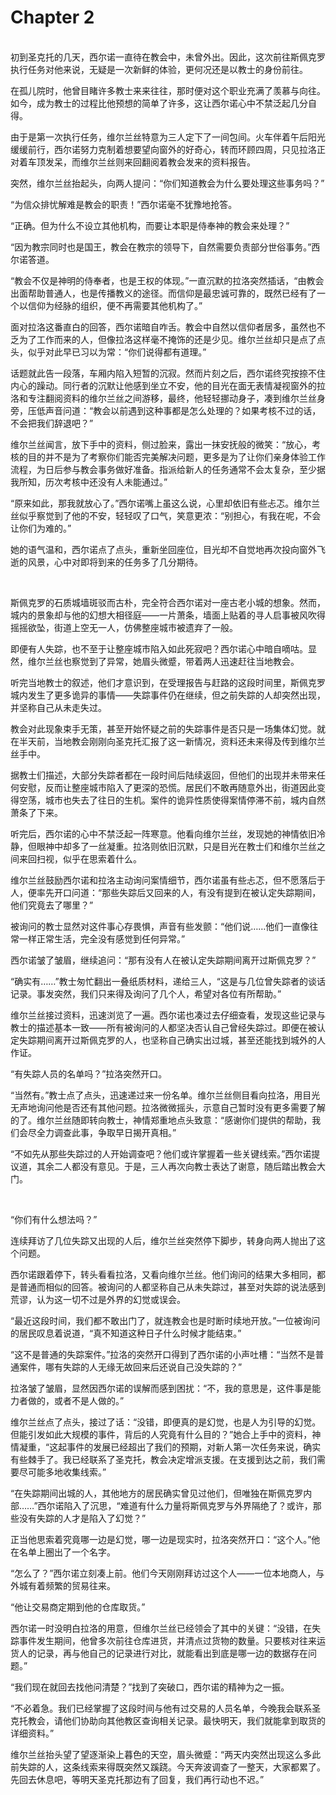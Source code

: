 # Chapter 2

<br>
初到圣克托的几天，西尔诺一直待在教会中，未曾外出。因此，这次前往斯佩克罗执行任务对他来说，无疑是一次新鲜的体验，更何况还是以教士的身份前往。

在孤儿院时，他曾目睹许多教士来来往往，那时便对这个职业充满了羡慕与向往。如今，成为教士的过程比他预想的简单了许多，这让西尔诺心中不禁泛起几分自得。

由于是第一次执行任务，维尔兰丝特意为三人定下了一间包间。火车伴着午后阳光缓缓前行，西尔诺努力克制着想要望向窗外的好奇心，转而环顾四周，只见拉洛正对着车顶发呆，而维尔兰丝则来回翻阅着教会发来的资料报告。

突然，维尔兰丝抬起头，向两人提问：“你们知道教会为什么要处理这些事务吗？”

“为信众排忧解难是教会的职责！”西尔诺毫不犹豫地抢答。

“正确。但为什么不设立其他机构，而要让本职是侍奉神的教会来处理？”

“因为教宗同时也是国王，教会在教宗的领导下，自然需要负责部分世俗事务。”西尔诺答道。

“教会不仅是神明的侍奉者，也是王权的体现。”一直沉默的拉洛突然插话，“由教会出面帮助普通人，也是传播教义的途径。而信仰是最忠诚可靠的，既然已经有了一个以信仰为经脉的组织，便不再需要其他机构了。”

面对拉洛这番直白的回答，西尔诺暗自咋舌。教会中自然以信仰者居多，虽然也不乏为了工作而来的人，但像拉洛这样毫不掩饰的还是少见。维尔兰丝却只是点了点头，似乎对此早已习以为常：“你们说得都有道理。”

话题就此告一段落，车厢内陷入短暂的沉寂。然而片刻之后，西尔诺终究按捺不住内心的躁动。同行者的沉默让他感到坐立不安，他的目光在面无表情凝视窗外的拉洛和专注翻阅资料的维尔兰丝之间游移，最终，他轻轻挪动身子，凑到维尔兰丝身旁，压低声音问道：“教会以前遇到这种事都是怎么处理的？如果考核不过的话，不会把我们辞退吧？”

维尔兰丝闻言，放下手中的资料，侧过脸来，露出一抹安抚般的微笑：“放心，考核的目的并不是为了考察你们能否完美解决问题，更多是为了让你们亲身体验工作流程，为日后参与教会事务做好准备。指派给新人的任务通常不会太复杂，至少据我所知，历次考核中还没有人未能通过。”

“原来如此，那我就放心了。”西尔诺嘴上虽这么说，心里却依旧有些忐忑。维尔兰丝似乎察觉到了他的不安，轻轻叹了口气，笑意更浓：“别担心，有我在呢，不会让你们为难的。”

她的语气温和，西尔诺点了点头，重新坐回座位，目光却不自觉地再次投向窗外飞逝的风景，心中对即将到来的任务多了几分期待。

<br>

斯佩克罗的石质城墙斑驳而古朴，完全符合西尔诺对一座古老小城的想象。然而，城内的景象却与他的幻想大相径庭——一片萧条，墙面上贴着的寻人启事被风吹得摇摇欲坠，街道上空无一人，仿佛整座城市被遗弃了一般。

即便有人失踪，也不至于让整座城市陷入如此死寂吧？西尔诺心中暗自嘀咕。显然，维尔兰丝也察觉到了异常，她眉头微蹙，带着两人迅速赶往当地教会。

听完当地教士的叙述，他们才意识到，在受理报告与赶路的这段时间里，斯佩克罗城内发生了更多诡异的事情——失踪事件仍在继续，但之前失踪的人却突然出现，并坚称自己从未走失过。

教会对此现象束手无策，甚至开始怀疑之前的失踪事件是否只是一场集体幻觉。就在半天前，当地教会刚刚向圣克托汇报了这一新情况，资料还未来得及传到维尔兰丝手中。

据教士们描述，大部分失踪者都在一段时间后陆续返回，但他们的出现并未带来任何安慰，反而让整座城市陷入了更深的恐慌。居民们不敢再随意外出，街道因此变得空荡，城市也失去了往日的生机。案件的诡异性质使得案情停滞不前，城内自然萧条了下来。

听完后，西尔诺的心中不禁泛起一阵寒意。他看向维尔兰丝，发现她的神情依旧冷静，但眼神中却多了一丝凝重。拉洛则依旧沉默，只是目光在教士们和维尔兰丝之间来回扫视，似乎在思索着什么。

维尔兰丝鼓励西尔诺和拉洛主动询问案情细节，西尔诺虽有些忐忑，但不愿落后于人，便率先开口问道：“那些失踪后又回来的人，有没有提到在被认定失踪期间，他们究竟去了哪里？”

被询问的教士显然对这件事心存畏惧，声音有些发颤：“他们说……他们一直像往常一样正常生活，完全没有感觉到任何异常。”

西尔诺皱了皱眉，继续追问：“那有没有人在被认定失踪期间离开过斯佩克罗？”

“确实有……”教士匆忙翻出一叠纸质材料，递给三人，“这是与几位曾失踪者的谈话记录。事发突然，我们只来得及询问了几个人，希望对各位有所帮助。”

维尔兰丝接过资料，迅速浏览了一遍。西尔诺也凑过去仔细查看，发现这些记录与教士的描述基本一致——所有被询问的人都坚决否认自己曾经失踪过。即便在被认定失踪期间离开过斯佩克罗的人，也坚称自己确实出过城，甚至还能找到城外的人作证。

“有失踪人员的名单吗？”拉洛突然开口。

“当然有。”教士点了点头，迅速递过来一份名单。维尔兰丝侧目看向拉洛，用目光无声地询问他是否还有其他问题。拉洛微微摇头，示意自己暂时没有更多需要了解的了。维尔兰丝随即转向教士，神情郑重地点头致意：“感谢你们提供的帮助，我们会尽全力调查此事，争取早日揭开真相。”

“不如先从那些失踪过的人开始调查吧？他们或许掌握着一些关键线索。”西尔诺提议道，其余二人都没有意见。于是，三人再次向教士表达了谢意，随后踏出教会大门。

<br>

“你们有什么想法吗？”  

连续拜访了几位失踪又出现的人后，维尔兰丝突然停下脚步，转身向两人抛出了这个问题。

西尔诺跟着停下，转头看看拉洛，又看向维尔兰丝。他们询问的结果大多相同，都是普通而相似的回答。被询问的人都坚称自己从未失踪过，甚至对失踪的说法感到荒谬，认为这一切不过是外界的幻觉或误会。

“最近这段时间，我们都不敢出门了，就连教会也是时断时续地开放。”一位被询问的居民叹息着说道，“真不知道这种日子什么时候才能结束。”  

“这不是普通的失踪案件。”拉洛的突然开口得到了西尔诺的小声吐槽：“当然不是普通案件，哪有失踪的人无缘无故回来后还说自己没失踪的？”

拉洛皱了皱眉，显然因西尔诺的误解而感到困扰：“不，我的意思是，这件事是能力者做的，或者不是人做的。”  

维尔兰丝点了点头，接过了话：“没错，即便真的是幻觉，也是人为引导的幻觉。但能引发如此大规模的事件，背后的人究竟有什么目的？”她合上手中的资料，神情凝重，“这起事件的发展已经超出了我们的预期，对新人第一次任务来说，确实有些棘手了。我已经联系了圣克托，教会决定增派支援。在支援到达之前，我们需要尽可能多地收集线索。”  

“在失踪期间出城的人，其他地方的居民确实曾见过他们，但唯独在斯佩克罗内部……”西尔诺陷入了沉思，“难道有什么力量将斯佩克罗与外界隔绝了？或许，那些没有失踪的人才是陷入了幻觉？”

正当他思索着究竟哪一边是幻觉，哪一边是现实时，拉洛突然开口：“这个人。”他在名单上圈出了一个名字。

“怎么了？”西尔诺立刻凑上前。他们今天刚刚拜访过这个人——一位本地商人，与外城有着频繁的贸易往来。

“他让交易商定期到他的仓库取货。”

西尔诺一时没明白拉洛的用意，但维尔兰丝已经领会了其中的关键：“没错，在失踪事件发生期间，他曾多次前往仓库进货，并清点过货物的数量。只要核对往来运货人的记录，再与他自己的记录进行对比，就能看出到底是哪一边的数据存在问题。”

“我们现在就回去找他问清楚？”找到了突破口，西尔诺的精神为之一振。

“不必着急。我们已经掌握了这段时间与他有过交易的人员名单，今晚我会联系圣克托教会，请他们协助向其他教区查询相关记录。最快明天，我们就能拿到取货的详细资料。”

维尔兰丝抬头望了望逐渐染上暮色的天空，眉头微蹙：“两天内突然出现这么多此前失踪的人，这条线索来得既突然又蹊跷。今天奔波调查了一整天，大家都累了。先回去休息吧，等明天圣克托那边有了回复，我们再行动也不迟。”
